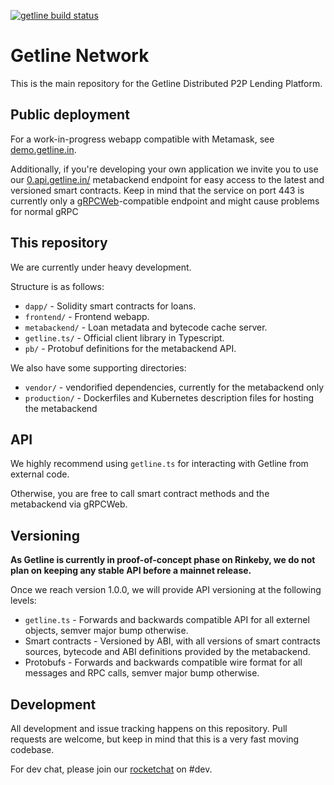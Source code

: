 [![getline build status](https://circleci.com/gh/Getline-Network/getline.png?style=shield&circle-token=a181947a77d90d0b98e50a37438d462beaabae1c "getline build status")](https://circleci.com/gh/Getline-Network/getline)

Getline Network
===============

This is the main repository for the Getline Distributed P2P Lending Platform. 

Public deployment
-----------------

For a work-in-progress webapp compatible with Metamask, see [demo.getline.in](https://demo.getline.in).

Additionally, if you're developing your own application we invite you to use our [0.api.getline.in/](https://0.api.getline.in/) metabackend endpoint for easy access to the latest and versioned smart contracts. Keep in mind that the service on port 443 is currently only a [gRPCWeb](https://github.com/improbable-eng/grpc-web)-compatible endpoint and might cause problems for normal gRPC 

This repository
---------------

We are currently under heavy development.

Structure is as follows:
  - `dapp/` - Solidity smart contracts for loans.
  - `frontend/` - Frontend webapp.
  - `metabackend/` - Loan metadata and bytecode cache server.
  - `getline.ts/` - Official client library in Typescript.
  - `pb/` - Protobuf definitions for the metabackend API.

We also have some supporting directories:
  - `vendor/` - vendorified dependencies, currently for the metabackend only
  - `production/` - Dockerfiles and Kubernetes description files for hosting the metabackend


API
---

We highly recommend using `getline.ts` for interacting with Getline from external code.

Otherwise, you are free to call smart contract methods and the metabackend via gRPCWeb.

Versioning
----------

**As Getline is currently in proof-of-concept phase on Rinkeby, we do not plan on keeping any stable API before a mainnet release.**

Once we reach version 1.0.0, we will provide API versioning at the following levels:

 - `getline.ts` - Forwards and backwards compatible API for all externel objects, semver major bump otherwise.
 - Smart contracts - Versioned by ABI, with all versions of smart contracts sources, bytecode and ABI definitions provided by the metabackend.
 - Protobufs - Forwards and backwards compatible wire format for all messages and RPC calls, semver major bump otherwise.

Development
-----------

All development and issue tracking happens on this repository. Pull requests are welcome, but keep in mind that this is a very fast moving codebase.

For dev chat, please join our [rocketchat](https://rocket.getline.in/) on #dev.
